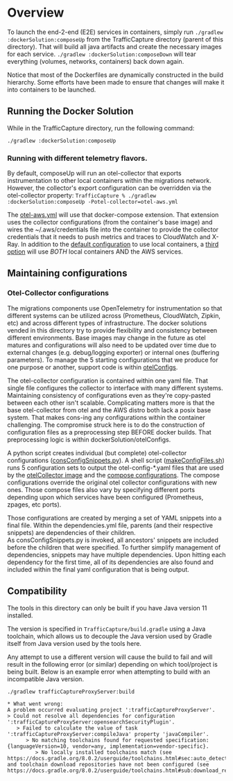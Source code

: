 # Overview

To launch the end-2-end (E2E) services in containers, simply run `./gradlew :dockerSolution:composeUp` from the
TrafficCapture directory (parent of this directory). That will build all java artifacts and create the necessary images
for each service.  `./gradlew :dockerSolution:composeDown` will tear everything (volumes, networks, containers) back
down again.

Notice that most of the Dockerfiles are dynamically constructed in the build hierarchy. Some efforts have been made
to ensure that changes will make it into containers to be launched.

## Running the Docker Solution

While in the TrafficCapture directory, run the following command:

`./gradlew :dockerSolution:composeUp`

### Running with different telemetry flavors.

By default, composeUp will run an otel-collector that exports instrumentation to other local containers within the
migrations network.  However, the collector's export configuration can be overridden via the otel-collector property:
`TrafficCapture % ./gradlew :dockerSolution:composeUp -Potel-collector=otel-aws.yml`

The [otel-aws.yml](src/main/docker/composeExtensions/otel-aws.yml) will use that docker-compose extension.
That extension uses the collector configurations (from the container's base image) and wires the ~/.aws/credentials
file into the container to provide the collector credentials that it needs to push metrics and traces to CloudWatch
and X-Ray.  In addition to the [default configuration](src/main/docker/composeExtensions/otel-prometheus-jaeger-opensearch.yml)
to use local containers, a [third option](src/main/docker/composeExtensions/otel-everything.yml) will use _BOTH_ local
containers AND the AWS services.

## Maintaining configurations

### Otel-Collector configurations

The migrations components use OpenTelemetry for instrumentation so that different systems can be utilized across 
(Prometheus, CloudWatch, Zipkin, etc) and across different types of infrastructure.  The docker solutions vended 
in this directory try to provide flexibility and consistency between different environments.  Base images may 
change in the future as otel matures and configurations will also need to be updated over time due to external
changes (e.g. debug/logging exporter) or internal ones (buffering parameters).  To manage the 5 starting 
configurations that we produce for one purpose or another, support code is within [otelConfigs](otelConfigs).

The otel-collector configuration is contained within one yaml file.  That single file configures the collector 
to interface with many different systems.  Maintaining consistency of configurations even as they're 
copy-pasted between each other isn't scalable.  Complicating matters more is that the base
otel-collector from otel and the AWS distro both lack a posix base system.  That makes cons-ing any 
configurations within the container challenging.  The compromise struck here is to do the construction of 
configuration files as a preprocessing step BEFORE docker builds.  That preprocessing logic is within
dockerSolution/otelConfigs.

A python script creates individual (but complete) otel-collector configurations 
([consConfigSnippets.py](otelConfigs/consConfigSnippets.py)).
A shell script ([makeConfigFiles.sh](otelConfigs/makeConfigFiles.sh)) runs 5 configuration sets
to output the otel-config-*.yaml files that are used by the 
[otelCollector image](src/main/docker/otelCollector/Dockerfile) and the 
[compose configurations](src/main/docker/composeExtensions/).  The compose configurations override 
the original otel collector configurations with new ones.  Those compose files also vary by specifying
different ports depending upon which services have been configured (Prometheus, zpages, etc ports).

Those configurations are created by merging a set of YAML snippets into a final file.  Within the 
dependencies.yml file, parents (and their respective snippets) are dependencies of their children.  
As consConfigSnippets.py is invoked, all ancestors' snippets are included before the children that 
were specified.  To further simplify management of dependencies, snippets may have multiple dependencies.
Upon hitting each dependency for the first time, all of its dependencies are also found and included 
within the final yaml configuration that is being output.

## Compatibility

The tools in this directory can only be built if you have Java version 11 installed.

The version is specified in `TrafficCapture/build.gradle` using a Java toolchain, which allows us
to decouple the Java version used by Gradle itself from Java version used by the tools here.

Any attempt to use a different version will cause the build to fail and will result in the following error (or similar)
depending on which tool/project is being built. Below is an example error when attempting to build with an incompatible Java version.

```
./gradlew trafficCaptureProxyServer:build

* What went wrong:
A problem occurred evaluating project ':trafficCaptureProxyServer'.
> Could not resolve all dependencies for configuration ':trafficCaptureProxyServer:opensearchSecurityPlugin'.
   > Failed to calculate the value of task ':trafficCaptureProxyServer:compileJava' property 'javaCompiler'.
      > No matching toolchains found for requested specification: {languageVersion=10, vendor=any, implementation=vendor-specific}.
         > No locally installed toolchains match (see https://docs.gradle.org/8.0.2/userguide/toolchains.html#sec:auto_detection) and toolchain download repositories have not been configured (see https://docs.gradle.org/8.0.2/userguide/toolchains.html#sub:download_repositories).

```
